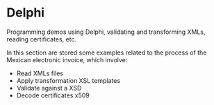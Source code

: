 # Delphi
Programming demos using Delphi, validating and transforming XMLs, reading certificates, etc. 

In this section are stored some examples related to the process of the Mexican electronic invoice, which involve:

- Read XMLs files
- Apply transformation XSL templates
- Validate against a XSD
- Decode certificates x509
